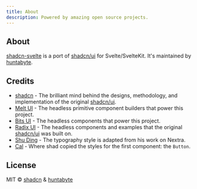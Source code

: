 ```yaml
---
title: About
description: Powered by amazing open source projects.
---
```


## About

[shadcn-svelte](https://shadcn-svelte.com) is a port of [shadcn/ui](https://ui.shadcn.com) for Svelte/SvelteKit. It's maintained by [huntabyte](https://twitter.com/huntabyte).

## Credits

- [shadcn](https://twitter.com/shadcn) - The brilliant mind behind the designs, methodology, and implementation of the original [shadcn/ui](https://ui.shadcn.com).
- [Melt UI](https://melt-ui.com) - The headless primitive component builders that power this project.
- [Bits UI](https://bits-ui.com) - The headless components that power this project.
- [Radix UI](https://radix-ui.com) - The headless components and examples that the original [shadcn/ui](https://ui.shadcn.com) was built on.
- [Shu Ding](https://shud.in) - The typography style is adapted from his work on Nextra.
- [Cal](https://cal.com) - Where shad copied the styles for the first component: the `Button`.

## License

MIT © [shadcn](https://shadcn.com) & [huntabyte](https://twitter.com/huntabyte)
